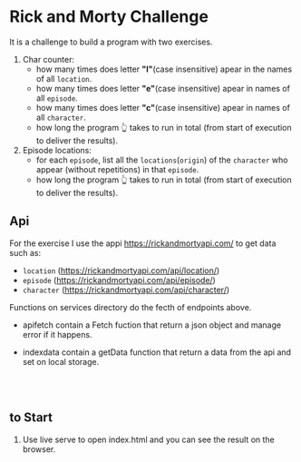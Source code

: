 # Rick and Morty Challenge

It is a challenge to build a program with two exercises.

1. Char counter:
    - how many times does letter **"l"**(case insensitive) apear in the names of all `location`.
    - how many times does letter **"e"**(case insensitive) apear in names of all `episode`.
    - how many times does letter **"c"**(case insensitive) apear in names of all `character`.
    - how long the program 👆 takes to run in total (from start of execution to deliver the results).
2. Episode locations:
    - for each `episode`, list all the `locations`(`origin`) of the `character` who appear (without repetitions) in that `episode`.
    - how long the program 👆 takes to run in total (from start of execution to deliver the results).

## Api

For the exercise I use the appi https://rickandmortyapi.com/ to get data such as:

  + `location` (https://rickandmortyapi.com/api/location/)
  + `episode` (https://rickandmortyapi.com/api/episode/)
  + `character` (https://rickandmortyapi.com/api/character/)

Functions on services directory do the fecth of endpoints above.

  + apifetch contain a Fetch fuction that return a json object and manage error if it happens.

  + indexdata contain a getData function that return a data from the api and set on local storage.

<br/>
<br/>


## to Start

1. Use live serve to open index.html and you can see the result on the browser.
